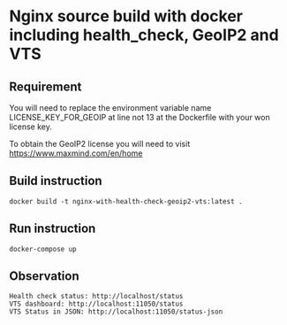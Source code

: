 # Nginx source build with docker including health_check, GeoIP2 and VTS

## Requirement

You will need to replace the environment variable name LICENSE_KEY_FOR_GEOIP at line not 13 at the Dockerfile with your won license key.

To obtain the GeoIP2 license you will need to visit <https://www.maxmind.com/en/home>

## Build instruction

`docker build -t nginx-with-health-check-geoip2-vts:latest .`

## Run instruction

`docker-compose up`

## Observation

```
Health check status: http://localhost/status
VTS dashboard: http://localhost:11050/status
VTS Status in JSON: http://localhost:11050/status-json
```
